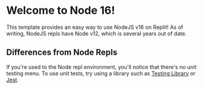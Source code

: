 # Welcome to Node 16!

This template provides an easy way to use NodeJS v16 on Replit! As of writing, NodeJS repls have Node v12, which is several years out of date.

## Differences from Node Repls
If you're used to the Node repl environment, you'll notice that there's no unit testing menu. To use unit tests, try using a library such as [Testing Library](https://testing-library.com/) or [Jest](https://jestjs.io/).
